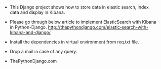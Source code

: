 - This Django project shows how to store data in elastic search, index data and display in Kibana.

- Please go through below article to implement ElasticSearch with Kibana in Python-Django.
http://thepythondjango.com/elastic-search-with-kibana-and-django/  

- Install the dependencies in virtual environment from req.txt file.

- Drop a mail in case of any query.

- ThePythonDjango.com